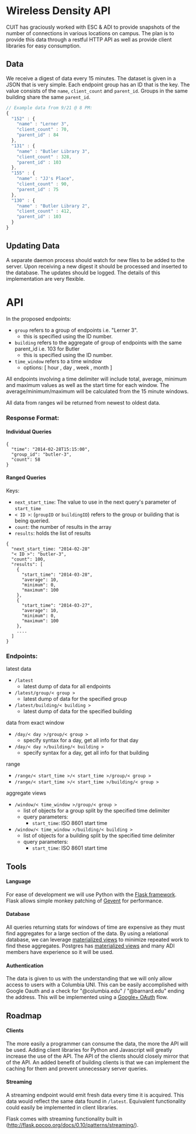 
# Wireless Density API

CUIT has graciously worked with ESC & ADI to provide snapshots of the number of connections in various locations on campus.
The plan is to provide this data through a restful HTTP API as well as provide client libraries for easy consumption.

## Data

We receive a digest of data every 15 minutes.
The dataset is given in a JSON that is very simple.
Each endpoint group has an ID that is the key.
The value consists of the `name`, `client_count` and `parent_id`.
Groups in the same building share the same `parent_id`.

```js
// Example data from 9/21 @ 8 PM:
{
  "152" : {
    "name" : "Lerner 3",
    "client_count" : 70,
    "parent_id" : 84
  },
  "131" : {
    "name" : "Butler Library 3",
    "client_count" : 328,
    "parent_id" : 103
  },
  "155" : {
    "name" : "JJ's Place",
    "client_count" : 90,
    "parent_id" : 75
  },
  "130" : {
    "name" : "Butler Library 2",
    "client_count" : 412,
    "parent_id" : 103
  }
}
```






## Updating Data

A separate daemon process should watch for new files to be added to the server.
Upon receiving a new digest it should be processed and inserted to the database.
The updates should be logged.
The details of this implementation are very flexible.



# API

In the proposed endpoints:

- `group` refers to a group of endpoints i.e. "Lerner 3".
  - this is specified using the ID number.
- `building` refers to the aggregate of group of endpoints with the same parent_id i.e. 103 for Butler
  - this is specified using the ID number.
- `time_window` refers to a time window
  - options: [ hour , day , week , month ]


All endpoints involving a time delimiter will include total, average, minimum and maximum values as well as the start time for each window.
The average/minimum/maximum will be calculated from the 15 minute windows.


All data from ranges wil be returned from newest to oldest data.



### Response Format:





#### Individual Queries


```
{
  "time": "2014-02-28T15:15:00",
  "group_id": "butler-3",
  "count": 58
}
```


#### Ranged Queries

Keys:

- `next_start_time`: The value to use in the next query's parameter of `start_time`
- `< ID >`: (`groupID` or `buildingID`) refers to the group or building that is being queried.
- `count`: the number of results in the array
- `results`: holds the list of results


```
{
  "next_start_time: "2014-02-28"
  "< ID >": "butler-3",
  "count": 100,
  "results": [
    {
      "start_time": "2014-03-28",
      "average": 10,
      "minimum": 0,
      "maximum": 100
    },
    {
      "start_time": "2014-03-27",
      "average": 10,
      "minimum": 0,
      "maximum": 100
    },
    ....
  ]
}
```


### Endpoints:

latest data

- `/latest`
  - latest dump of data for all endpoints
- `/latest/group/< group >`
  - latest dump of data for the specified group
- `/latest/building/< building >`
  - latest dump of data for the specified building


data from exact window

- `/day/< day >/group/< group >`
  - specify syntax for a day, get all info for that day
- `/day/< day >/building/< building >`
  - specify syntax for a day, get all info for that building


range

- `/range/< start_time >/< start_time >/group/< group >`
- `/range/< start_time >/< start_time >/building/< group >`


aggregate views


- `/window/< time_window >/group/< group >`
  - list of objects for a group split by the specified time delimiter
  - query parameters:
    - `start_time`: ISO 8601 start time
- `/window/< time_window >/building/< building >`
  - list of objects for a building split by the specified time delimiter
  - query parameters:
    - `start_time`: ISO 8601 start time



## Tools

#### Language

For ease of development we will use Python with the [Flask framework](http://flask.pocoo.org/).
Flask allows simple monkey patching of [Gevent](http://www.gevent.org/) for performance.


#### Database

All queries returning stats for windows of time are expensive as they must find aggregates for a large section of the data.
By using a relational database, we can leverage [materialized views](http://en.wikipedia.org/wiki/Materialized_view) to minimize repeated work to find these aggregates.
Postgres has [materialized views](https://wiki.postgresql.org/wiki/Materialized_Views) and many ADI members have experience so it will be used.

#### Authentication

The data is given to us with the understanding that we will only allow access to users with a Columbia UNI.
This can be easily accomplished with Google Oauth and a check for "@columbia.edu" / "@barnard.edu" ending the address.
This will be implemented using a [Google+ OAuth](https://developers.google.com/+/web/signin/) flow.







## Roadmap

#### Clients

The more easily a programmer can consume the data, the more the API will be used.
Adding client libraries for Python and Javascript will greatly increase the use of the API.
The API of the clients should closely mirror that of the API.
An added benefit of building clients is that we can implement the caching for them and prevent unnecessary server queries.



#### Streaming

A streaming endpoint would emit fresh data every time it is acquired.
This data would reflect the same data found in `/latest`.
Equivalent functionality could easily be implemented in client libraries.

Flask comes with streaming functionality built in (http://flask.pocoo.org/docs/0.10/patterns/streaming/).


